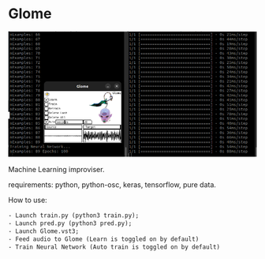 # Glome

![Glome](Glome.png)

Machine Learning improviser.

requirements: python, python-osc, keras, tensorflow, pure data.

How to use:

    - Launch train.py (python3 train.py);
    - Launch pred.py (python3 pred.py);
    - Launch Glome.vst3;
    - Feed audio to Glome (Learn is toggled on by default)
    - Train Neural Network (Auto train is toggled on by default)
